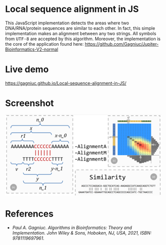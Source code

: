 # Local sequence alignment in JS

This JavaScript implementation detects the areas where two DNA/RNA/protein sequences are similar to each other. In fact, this simple implementation makes an alignment between any two strings. All symbols from <kbd>UTF-8</kbd> are accepted by this algorithm. Moreover, the implementation is the core of the application found here: https://github.com/Gagniuc/Jupiter-Bioinformatics-V2-normal

# Live demo
https://gagniuc.github.io/Local-sequence-alignment-in-JS/

# Screenshot

![screenshot](https://github.com/Gagniuc/Local-sequence-alignment-in-JS/blob/main/relative%20alignment.png?raw=true)

# References

- <i>Paul A. Gagniuc. Algorithms in Bioinformatics: Theory and Implementation. John Wiley & Sons, Hoboken, NJ, USA, 2021, ISBN: 9781119697961.</i>
